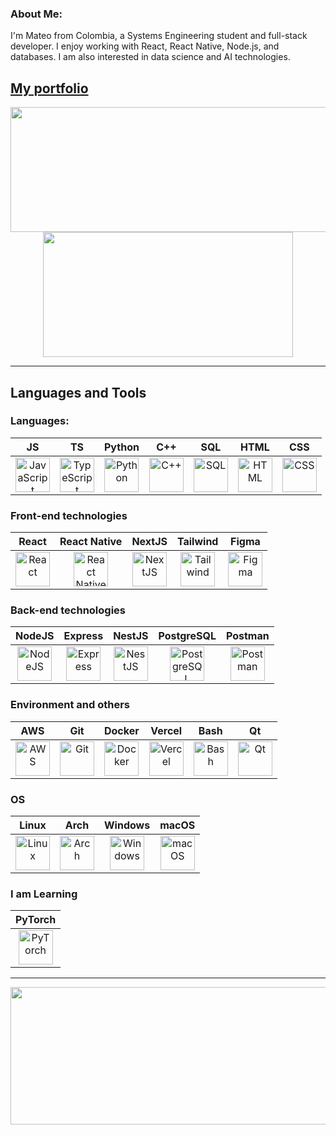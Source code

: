 ### About Me:

I'm Mateo from Colombia, a Systems Engineering student and full-stack developer. I enjoy working with React, React Native, Node.js, and databases. I am also interested in data science and AI technologies.

## [My portfolio](https://portfolio-mateomors-projects.vercel.app/)

<p align="center">
  <img width="600" height="200" src="https://github-readme-stats.vercel.app/api?username=MateoMor&show_icons=true&theme=transparent">
  <img width="400" height="200" src="https://github-readme-stats.vercel.app/api/top-langs/?username=MateoMor&size_weight=0.0005&count_weight=0.3&layout=compact&theme=transparent">
</p>

<!-- [![Harlok's WakaTime stats](https://github-readme-stats.vercel.app/api/wakatime?username=MateoMor)](https://github.com/anuraghazra/github-readme-stats) -->

---

## Languages and Tools 
<div>

### Languages:
| JS  | TS | Python | C++ | SQL | HTML | CSS |
|:---:|:---:|:---:|:---:|:---:|:---:|:---:|
| <img src="https://cdn.jsdelivr.net/gh/devicons/devicon@latest/icons/javascript/javascript-original.svg" title="JavaScript" alt="JavaScript" width="55" height="55"/> | <img src="https://cdn.jsdelivr.net/gh/devicons/devicon@latest/icons/typescript/typescript-original.svg" title="TypeScript" alt="TypeScript" width="55" height="55"/> | <img src="https://cdn.jsdelivr.net/gh/devicons/devicon@latest/icons/python/python-original.svg" title="Python" alt="Python" width="55" height="55"/> | <img src="https://cdn.jsdelivr.net/gh/devicons/devicon@latest/icons/cplusplus/cplusplus-original.svg" title="C++" alt="C++" width="55" height="55"/> | <img src="https://cdn.jsdelivr.net/gh/devicons/devicon@latest/icons/azuresqldatabase/azuresqldatabase-original.svg" title="SQL" alt="SQL" width="55" height="55"/> | <img src="https://cdn.jsdelivr.net/gh/devicons/devicon@latest/icons/html5/html5-original.svg" title="HTML" alt="HTML" width="55" height="55"/> | <img src="https://cdn.jsdelivr.net/gh/devicons/devicon@latest/icons/css3/css3-original.svg" title="CSS" alt="CSS" width="55" height="55"/> |

### Front-end technologies

| React | React Native | NextJS | Tailwind | Figma |
|:-----:|:-----------:|:------:|:--------:|:-----:|
| <img src="https://cdn.jsdelivr.net/gh/devicons/devicon@latest/icons/react/react-original.svg" title="React" alt="React" width="55" height="55"/> | <img src="https://cdn.jsdelivr.net/gh/devicons/devicon@latest/icons/react/react-original.svg" title="React Native" alt="React Native" width="55" height="55"/> | <img src="https://cdn.jsdelivr.net/gh/devicons/devicon@latest/icons/nextjs/nextjs-original.svg" title="NextJS" alt="NextJS" width="55" height="55"/> | <img src="https://cdn.jsdelivr.net/gh/devicons/devicon@latest/icons/tailwindcss/tailwindcss-original.svg" title="Tailwind" alt="Tailwind" width="55" height="55"/> | <img src="https://cdn.jsdelivr.net/gh/devicons/devicon@latest/icons/figma/figma-original.svg" title="Figma" alt="Figma" width="55" height="55"/> |

### Back-end technologies

| NodeJS | Express | NestJS | PostgreSQL | Postman |
|:------:|:-------:|:------:|:----------:|:-------:|
| <img src="https://cdn.jsdelivr.net/gh/devicons/devicon@latest/icons/nodejs/nodejs-original.svg" title="NodeJS" alt="NodeJS" width="55" height="55"/> | <img src="https://cdn.jsdelivr.net/gh/devicons/devicon@latest/icons/express/express-original.svg" title="Express" alt="Express" width="55" height="55"/> | <img src="https://cdn.jsdelivr.net/gh/devicons/devicon@latest/icons/nestjs/nestjs-original.svg" title="NestJS" alt="NestJS" width="55" height="55"/> | <img src="https://cdn.jsdelivr.net/gh/devicons/devicon@latest/icons/postgresql/postgresql-original.svg" title="PostgreSQL" alt="PostgreSQL" width="55" height="55"/> | <img src="https://cdn.jsdelivr.net/gh/devicons/devicon@latest/icons/postman/postman-original.svg" title="Postman" alt="Postman" width="55" height="55"/> |

### Environment and others

| AWS | Git | Docker | Vercel | Bash | Qt |
|:---:|:---:|:------:|:------:|:----:|:--:|
| <img src="https://cdn.jsdelivr.net/gh/devicons/devicon@latest/icons/amazonwebservices/amazonwebservices-original-wordmark.svg" title="AWS" alt="AWS" width="55" height="55"/> | <img src="https://cdn.jsdelivr.net/gh/devicons/devicon@latest/icons/git/git-original.svg" title="Git" alt="Git" width="55" height="55"/> | <img src="https://cdn.jsdelivr.net/gh/devicons/devicon@latest/icons/docker/docker-original.svg" title="Docker" alt="Docker" width="55" height="55"/> | <img src="https://cdn.jsdelivr.net/gh/devicons/devicon@latest/icons/vercel/vercel-original-wordmark.svg" title="Vercel" alt="Vercel" width="55" height="55"/> | <img src="https://cdn.jsdelivr.net/gh/devicons/devicon@latest/icons/bash/bash-original.svg" title="Bash" alt="Bash" width="55" height="55"/> | <img src="https://cdn.jsdelivr.net/gh/devicons/devicon@latest/icons/qt/qt-original.svg" title="Qt" alt="Qt" width="55" height="55"/> |


### OS

| Linux | Arch | Windows | macOS |
|:-----:|:----:|:-------:|:-----:|
| <img src="https://cdn.jsdelivr.net/gh/devicons/devicon@latest/icons/linux/linux-original.svg" title="Linux" alt="Linux" width="55" height="55"/> | <img src="https://cdn.jsdelivr.net/gh/devicons/devicon@latest/icons/archlinux/archlinux-original.svg" title="Arch" alt="Arch" width="55" height="55"/> | <img src="https://cdn.jsdelivr.net/gh/devicons/devicon@latest/icons/windows8/windows8-original.svg" title="Windows" alt="Windows" width="55" height="55"/> | <img src="https://cdn.jsdelivr.net/gh/devicons/devicon@latest/icons/apple/apple-original.svg" title="macOS" alt="macOS" width="55" height="55"/> |

### I am Learning

| PyTorch |
|:-------:|
| <img src="https://cdn.jsdelivr.net/gh/devicons/devicon@latest/icons/pytorch/pytorch-original.svg" title="PyTorch" alt="PyTorch" width="55" height="55"/> |


</div>

---

  
<p align="center">
  <img width="800" height="220" src="https://streak-stats.demolab.com?user=MateoMor&theme=transparent&border_radius=5&card_width=800">
</p>


